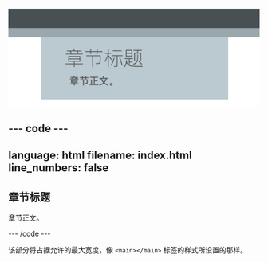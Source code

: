 ![全宽部分。](images/full-width-section.png)

--- code ---
---
language: html
filename: index.html
line_numbers: false
---

<section class="wrap">
    <h2>章节标题</h2>
    <p>章节正文。</p>
</section>

--- /code ---

该部分将占据允许的最大宽度，像 `<main></main>` 标签的样式所设置的那样。